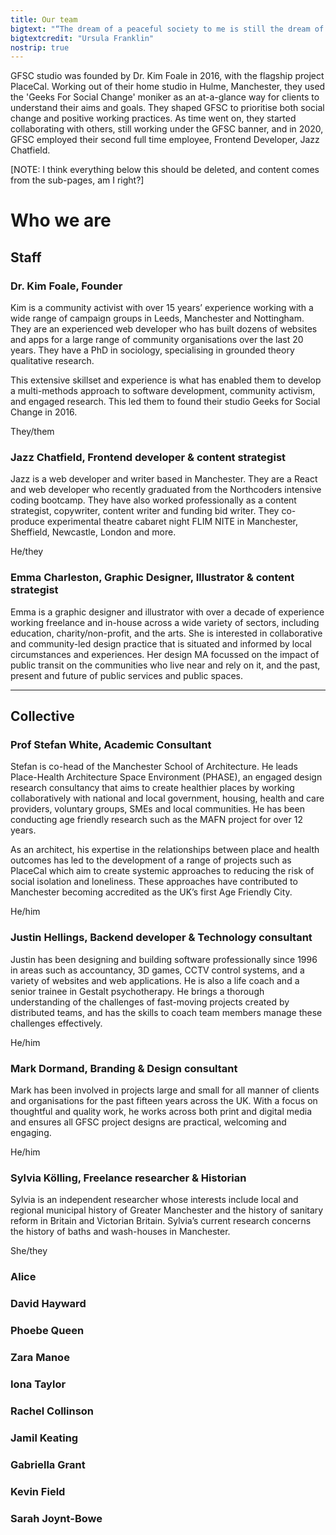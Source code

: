 ```yaml
---
title: Our team
bigtext: "“The dream of a peaceful society to me is still the dream of a potluck supper. The society in which all can contribute and all can find friendship.”"
bigtextcredit: "Ursula Franklin"
nostrip: true
---
```


GFSC studio was founded by Dr. Kim Foale in 2016, with the flagship project PlaceCal. Working out of their home studio in Hulme, Manchester, they used the 'Geeks For Social Change' moniker as an at-a-glance way for clients to understand their aims and goals. They shaped GFSC to prioritise both social change and positive working practices. As time went on, they started collaborating with others, still working under the GFSC banner, and in 2020, GFSC employed their second full time employee, Frontend Developer, Jazz Chatfield.

[NOTE: I think everything below this should be deleted, and content comes from the sub-pages, am I right?]

# Who we are

## Staff

### Dr. Kim Foale, Founder

Kim is a community activist with over 15 years’ experience working with a wide range of campaign groups in Leeds, Manchester and Nottingham. They are an experienced web developer who has built dozens of websites and apps for a large range of community organisations over the last 20 years. They have a PhD in sociology, specialising in grounded theory qualitative research.

This extensive skillset and experience is what has enabled them to develop a multi-methods approach to software development, community activism, and engaged research. This led them to found their studio Geeks for Social Change in 2016.

They/them

### Jazz Chatfield, Frontend developer & content strategist

Jazz is a web developer and writer based in Manchester. They are a React and web developer who recently graduated from the Northcoders intensive coding bootcamp. They have also worked professionally as a content strategist, copywriter, content writer and funding bid writer. They co-produce experimental theatre cabaret night FLIM NITE in Manchester, Sheffield, Newcastle, London and more.

He/they

### Emma Charleston, Graphic Designer, Illustrator & content strategist

Emma is a graphic designer and illustrator with over a decade of experience working freelance and in-house across a wide variety of sectors, including education, charity/non-profit, and the arts. She is interested in collaborative and community-led design practice that is situated and informed by local circumstances and experiences. Her design MA focussed on the impact of public transit on the communities who live near and rely on it, and the past, present and future of public services and public spaces.

---

## Collective

### Prof Stefan White, Academic Consultant

Stefan is co-head of the Manchester School of Architecture. He leads Place-Health Architecture Space Environment (PHASE), an engaged design research consultancy that aims to create healthier places by working collaboratively with national and local government, housing, health and care providers, voluntary groups, SMEs and local communities. He has been conducting age friendly research such as the MAFN project for over 12 years.

As an architect, his expertise in the relationships between place and health outcomes has led to the development of a range of projects such as PlaceCal which aim to create systemic approaches to reducing the risk of social isolation and loneliness. These approaches have contributed to Manchester becoming accredited as the UK’s first Age Friendly City.

He/him

### Justin Hellings, Backend developer & Technology consultant

Justin has been designing and building software professionally since 1996 in areas such as accountancy, 3D games, CCTV control systems, and a variety of websites and web applications. He is also a life coach and a senior trainee in Gestalt psychotherapy. He brings a thorough understanding of the challenges of fast-moving projects created by distributed teams, and has the skills to coach team members manage these challenges effectively.

He/him

### Mark Dormand, Branding & Design consultant

Mark has been involved in projects large and small for all manner of clients and organisations for the past fifteen years across the UK. With a focus on thoughtful and quality work, he works across both print and digital media and ensures all GFSC project designs are practical, welcoming and engaging.

He/him

### Sylvia Kölling, Freelance researcher & Historian

Sylvia is an independent researcher whose interests include local and regional municipal history of Greater Manchester and the history of sanitary reform in Britain and Victorian Britain. Sylvia’s current research concerns the history of baths and wash-houses in Manchester.

She/they

### Alice

### David Hayward

### Phoebe Queen

### Zara Manoe

### Iona Taylor

### Rachel Collinson

### Jamil Keating

### Gabriella Grant

### Kevin Field

### Sarah Joynt-Bowe
